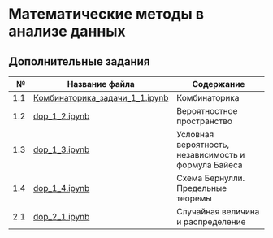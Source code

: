 # Математические методы в анализе данных

## Дополнительные задания

| № | Название файла | Содержание |
|--:|----------------|------------|
| 1.1 | [Комбинаторика_задачи_1_1.ipynb](Комбинаторика_задачи_1_1.ipynb) | Комбинаторика |
| 1.2 | [dop_1_2.ipynb](dop_1_2.ipynb) | Вероятностное пространство |
| 1.3 | [dop_1_3.ipynb](dop_1_3.ipynb) | Условная вероятность, независимость и формула Байеса |
| 1.4 | [dop_1_4.ipynb](dop_1_4.ipynb) | Схема Бернулли. Предельные теоремы |
| 2.1 | [dop_2_1.ipynb](dop_2_1.ipynb) | Случайная величина и распределение |